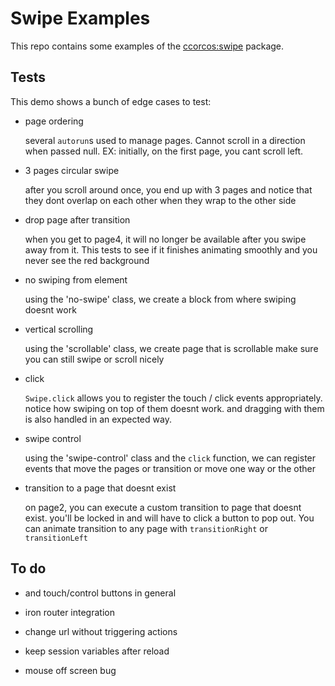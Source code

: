 # Swipe Examples

This repo contains some examples of the [ccorcos:swipe](https://github.com/ccorcos/meteor-swipe/) package.

## Tests

This demo shows a bunch of edge cases to test:

- page ordering

    several `autorun`s used to manage pages. Cannot scroll in a direction
    when passed null. EX: initially, on the first page, you cant scroll left.

- 3 pages circular swipe

    after you scroll around once, you end up with 3 pages
    and notice that they dont overlap on each other when they wrap
    to the other side

- drop page after transition

    when you get to page4, it will no longer be available after you swipe
    away from it. This tests to see if it finishes animating smoothly and you
    never see the red background

- no swiping from element

    using the 'no-swipe' class, we create a block from where swiping doesnt work

- vertical scrolling

    using the 'scrollable' class, we create page that is scrollable
    make sure you can still swipe or scroll nicely

- click

    `Swipe.click` allows you to register the touch / click events appropriately.
    notice how swiping on top of them doesnt work. and dragging with them is also
    handled in an expected way.

- swipe control

    using the 'swipe-control' class and the `click` function, we
    can register events that move the pages or transition or move one
    way or the other

- transition to a page that doesnt exist

    on page2, you can execute a custom transition to page that doesnt exist.
    you'll be locked in and will have to click a button to pop out. You can 
    animate transition to any page with `transitionRight` or `transitionLeft`





## To do

- and touch/control buttons in general
- iron router integration
- change url without triggering actions



- keep session variables after reload
- mouse off screen bug
